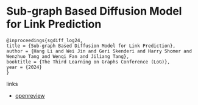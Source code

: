 # Sub-graph Based Diffusion Model for Link Prediction

```
@inproceedings{sgdiff_log24,
title = {Sub-graph Based Diffusion Model for Link Prediction},
author = {Hang Li and Wei Jin and Geri Skenderi and Harry Shomer and Wenzhuo Tang and Wenqi Fan and Jiliang Tang},
booktitle = {The Third Learning on Graphs Conference (LoG)},
year = {2024}
}
```

links
- [openreview](https://openreview.net/forum?id=RM2SAf5dd1)
